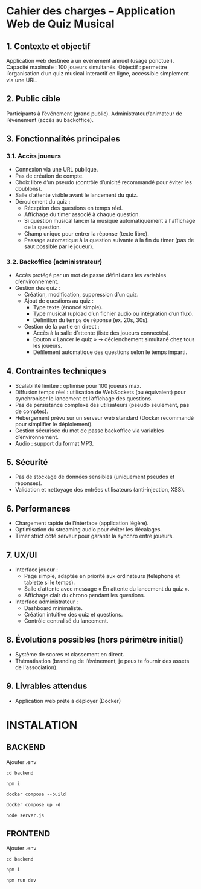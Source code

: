 # Cahier des charges – Application Web de Quiz Musical
## 1. Contexte et objectif

Application web destinée à un événement annuel (usage ponctuel).
Capacité maximale : 100 joueurs simultanés.
Objectif : permettre l’organisation d’un quiz musical interactif en ligne, accessible simplement via une URL.

## 2. Public cible
Participants à l’événement (grand public).
Administrateur/animateur de l’événement (accès au backoffice).

## 3. Fonctionnalités principales
### 3.1. Accès joueurs

- Connexion via une URL publique.
- Pas de création de compte.
- Choix libre d’un pseudo (contrôle d’unicité recommandé pour éviter les doublons).
- Salle d’attente visible avant le lancement du quiz.
- Déroulement du quiz :
  - Réception des questions en temps réel.
  - Affichage du timer associé à chaque question.
  - Si question musical lancer la musique automatiquement a l'affichage de la question.
  - Champ unique pour entrer la réponse (texte libre).
  - Passage automatique à la question suivante à la fin du timer (pas de saut possible par le joueur). 

### 3.2. Backoffice (administrateur)
- Accès protégé par un mot de passe défini dans les variables d’environnement.
- Gestion des quiz :
  - Création, modification, suppression d’un quiz.
  - Ajout de questions au quiz :
    - Type texte (énoncé simple).
    - Type musical (upload d’un fichier audio ou intégration d’un flux).
    - Définition du temps de réponse (ex. 20s, 30s).
  - Gestion de la partie en direct :
    - Accès à la salle d’attente (liste des joueurs connectés).
    - Bouton « Lancer le quiz » → déclenchement simultané chez tous les joueurs.
    - Défilement automatique des questions selon le temps imparti.

## 4. Contraintes techniques
- Scalabilité limitée : optimisé pour 100 joueurs max.
- Diffusion temps réel : utilisation de WebSockets (ou équivalent) pour synchroniser le lancement et l’affichage des questions.
- Pas de persistance complexe des utilisateurs (pseudo seulement, pas de comptes).
- Hébergement prévu sur un serveur web standard (Docker recommandé pour simplifier le déploiement).
- Gestion sécurisée du mot de passe backoffice via variables d’environnement.
- Audio : support du format MP3.

## 5. Sécurité
- Pas de stockage de données sensibles (uniquement pseudos et réponses).
- Validation et nettoyage des entrées utilisateurs (anti-injection, XSS).

## 6. Performances
- Chargement rapide de l’interface (application légère).
- Optimisation du streaming audio pour éviter les décalages.
- Timer strict côté serveur pour garantir la synchro entre joueurs.

## 7. UX/UI
- Interface joueur :
  - Page simple, adaptée en priorité aux ordinateurs (téléphone et tablette si le temps).
  - Salle d’attente avec message « En attente du lancement du quiz ».
  - Affichage clair du chrono pendant les questions.
- Interface administrateur :
  - Dashboard minimaliste.
  - Création intuitive des quiz et questions.
  - Contrôle centralisé du lancement.

## 8. Évolutions possibles (hors périmètre initial)
- Système de scores et classement en direct.
- Thématisation (branding de l’événement, je peux te fournir des assets de l'association).

## 9. Livrables attendus
- Application web prête à déployer (Docker)


# INSTALATION 

## BACKEND

Ajouter .env 

``` cd backend ``` 

```npm i ``` 

```docker compose --build ```

```docker compose up -d ``` 

```node server.js```

## FRONTEND 

Ajouter .env 

```cd backend``` 

```npm i ``` 

```npm run dev```

